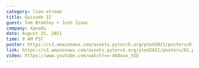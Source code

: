 ```yaml
---
category: live-stream
title: Episode 15
guest: Tom Bromley + Josh Izaac
company: Xanadu
date: August 25, 2021
time: 9 AM PST
poster: https://s3.amazonaws.com/assets.pytorch.org/pted2021/posters/K1.png
link: https://s3.amazonaws.com/assets.pytorch.org/pted2021/posters/K1.png
video: https://www.youtube.com/watch?v=-4kOxux_XSQ
---
```

